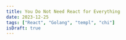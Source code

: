 ```yaml
---
title: You Do Not Need React for Everything
date: 2023-12-25
tags: ["React", "Golang", "templ", "chi"]
isDraft: true
---
```

